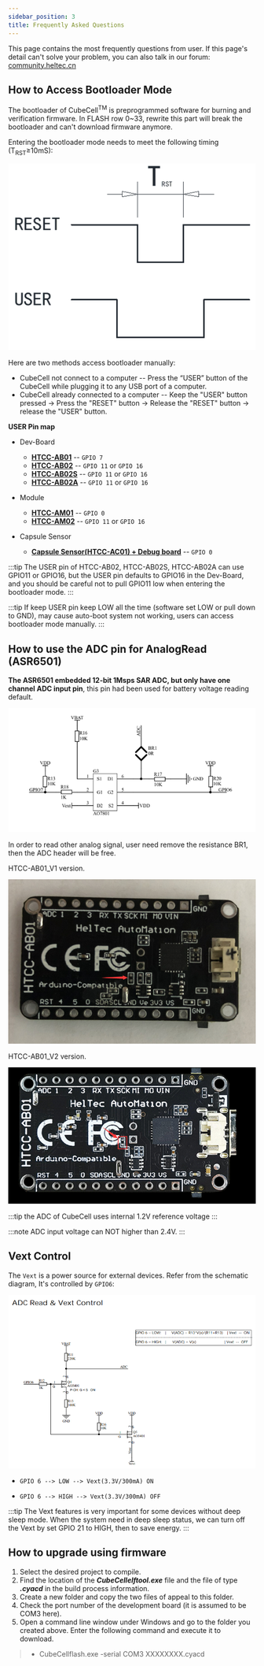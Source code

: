 ```yaml
---
sidebar_position: 3
title: Frequently Asked Questions
---
```




This page contains the most frequently questions from user. If this page's detail can't solve your problem, you can also talk in our forum: [community.heltec.cn](http://community.heltec.cn/)

## How to Access Bootloader Mode

The bootloader of CubeCell<sup>TM</sup> is preprogrammed software for burning and verification firmware. In FLASH row 0~33, rewrite this part will break the bootloader and can't download firmware anymore.

Entering the bootloader mode needs to meet the following timing (T<sub>RST</sub>≥10mS):

![](img/frequently_asked_questions/01.png)

Here are two methods access bootloader manually:

- CubeCell not connect to a computer -- Press the “USER” button of the CubeCell while plugging it to any USB port of a computer.
- CubeCell already connected to a computer -- Keep the "USER" button pressed → Press the "RESET" button → Release the "RESET" button → release the "USER" button.

**USER Pin map**

- Dev-Board
  - **[HTCC-AB01](https://heltec.org/project/htcc-ab01/)** -- `GPIO 7`
  - **[HTCC-AB02](https://heltec.org/project/htcc-ab02/)** -- `GPIO 11` or `GPIO 16`
  - **[HTCC-AB02S](https://heltec.org/project/htcc-ab02s/)** -- `GPIO 11` or `GPIO 16`
  - **[HTCC-AB02A](https://heltec.org/project/htcc-ab02a/)** -- `GPIO 11` or `GPIO 16`
- Module
  - **[HTCC-AM01](https://heltec.org/project/htcc-am01/)** -- `GPIO 0`
  - **[HTCC-AM02](https://heltec.org/project/htcc-am02/)** -- `GPIO 11` or `GPIO 16`

- Capsule Sensor
  - **[Capsule Sensor(HTCC-AC01) + Debug board](https://heltec.org/project/htcc-ac01/)** -- `GPIO 0`

:::tip
The USER pin of HTCC-AB02, HTCC-AB02S, HTCC-AB02A can use GPIO11 or GPIO16, but the USER pin defaults to GPIO16 in the Dev-Board, and you should be careful not to pull GPIO11 low when entering the bootloader mode.
:::



:::tip
If keep USER pin keep LOW all the time (software set LOW or pull down to GND), may cause auto-boot system not working, users can access bootloader mode manually.
:::


## How to use the ADC pin for AnalogRead (ASR6501)

**The ASR6501 embedded 12-bit 1Msps SAR ADC, but only have one channel ADC input pin**, this pin had been used for battery voltage reading default.

![](img/frequently_asked_questions/02.png)

In order to read other analog signal, user need remove the resistance BR1, then the ADC header will be free. 

HTCC-AB01_V1 version.

![](img/frequently_asked_questions/03.png)

HTCC-AB01_V2 version.

![](img/frequently_asked_questions/05.png)

:::tip
the ADC of CubeCell uses internal 1.2V reference voltage
:::

:::note
ADC input voltage can NOT higher than 2.4V.
:::

## Vext Control

The `Vext` is a power source for external devices. Refer from the schematic diagram, It's controlled by `GPIO6`:

![](img/frequently_asked_questions/04.png)

- `GPIO 6 --> LOW --> Vext(3.3V/300mA) ON`

- `GPIO 6 --> HIGH --> Vext(3.3V/300mA) OFF`

:::tip
The Vext features is very important for some devices without deep sleep mode. When the system need in deep sleep status, we can turn off the Vext by set GPIO 21 to HIGH, then to save energy.
:::

## How to upgrade using firmware
1. Select the desired project to compile.
2. Find the location of the ***CubeCellelftool.exe*** file and the file of type ***.cyacd*** in the build process information.
3. Create a new folder and copy the two files of appeal to this folder.
4. Check the port number of the development board (it is assumed to be COM3 here).
5. Open a command line window under Windows and go to the folder you created above. Enter the following command and execute it to download.
>- CubeCellflash.exe -serial COM3   XXXXXXXX.cyacd         
